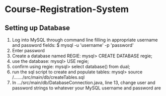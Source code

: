 # Course-Registration-System

## Setting up Database
1. Log into MySQL through command line filling in appropriate username and password fields: $ mysql -u 'username' -p 'password'
2. Enter password
3. Create a database named REGIE: mysql> CREATE DATABASE regie;
4. use the database: mysql> USE regie;
5. confirm using regie: mysql> select database() from dual;
6. run the sql script to create and populate tables: mysql> source /......./src/main/db/createTables.sql
7. In .../src/main/db/DatabaseConnection.java, line 13, change user and password strings to whatever your MySQL username and password are